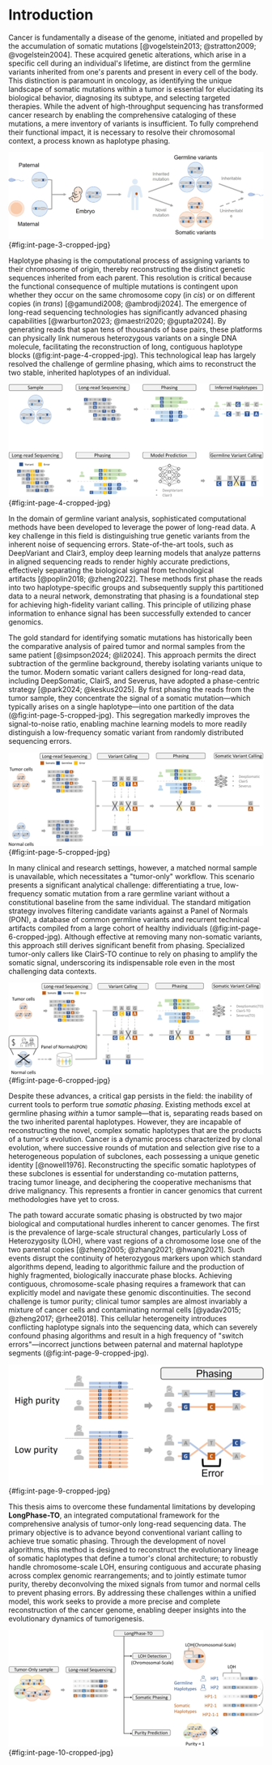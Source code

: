 # Introduction

Cancer is fundamentally a disease of the genome, initiated and propelled by the accumulation of somatic mutations&nbsp;[@vogelstein2013; @stratton2009; @vogelstein2004]. These acquired genetic alterations, which arise in a specific cell during an individual'$s$ lifetime, are distinct from the germline variants inherited from one'$s$ parents and present in every cell of the body. This distinction is paramount in oncology, as identifying the unique landscape of somatic mutations within a tumor is essential for elucidating its biological behavior, diagnosing its subtype, and selecting targeted therapies. While the advent of high-throughput sequencing has transformed cancer research by enabling the comprehensive cataloging of these mutations, a mere inventory of variants is insufficient. To fully comprehend their functional impact, it is necessary to resolve their chromosomal context, a process known as haplotype phasing.

![Diagram illustrating the fundamental difference between germline and somatic variants. Germline variants (blue) are inherited from parents, present in every cell from fertilization, and are heritable. Somatic variants (orange) are acquired mutations that arise in a specific cell population (e.g., a tumor) during an individual's lifetime and are not heritable.](page_3_cropped.jpg){#fig:int-page-3-cropped-jpg}


Haplotype phasing is the computational process of assigning variants to their chromosome of origin, thereby reconstructing the distinct genetic sequences inherited from each parent. This resolution is critical because the functional consequence of multiple mutations is contingent upon whether they occur on the same chromosome copy (in *cis*) or on different copies (in *trans*)&nbsp;[@gamundi2008; @ambrodji2024]. The emergence of long-read sequencing technologies has significantly advanced phasing capabilities&nbsp;[@warburton2023; @maestri2020; @gupta2024]. By generating reads that span tens of thousands of base pairs, these platforms can physically link numerous heterozygous variants on a single DNA molecule, facilitating the reconstruction of long, contiguous haplotype blocks (@fig:int-page-4-cropped-jpg). This technological leap has largely resolved the challenge of germline phasing, which aims to reconstruct the two stable, inherited haplotypes of an individual.

![Workflow of haplotype phasing using long-read sequencing. The top panel shows an idealized process where long reads link multiple heterozygous variants, allowing them to be sorted into two distinct parental haplotypes. The bottom panel illustrates the realistic challenge of distinguishing true variants (blue) from sequencing errors (yellow) using advanced computational models.](page_4_cropped.jpg){#fig:int-page-4-cropped-jpg}


In the domain of germline variant analysis, sophisticated computational methods have been developed to leverage the power of long-read data. A key challenge in this field is distinguishing true genetic variants from the inherent noise of sequencing errors. State-of-the-art tools, such as DeepVariant and Clair3, employ deep learning models that analyze patterns in aligned sequencing reads to render highly accurate predictions, effectively separating the biological signal from technological artifacts&nbsp;[@poplin2018; @zheng2022]. These methods first phase the reads into two haplotype-specific groups and subsequently supply this partitioned data to a neural network, demonstrating that phasing is a foundational step for achieving high-fidelity variant calling. This principle of utilizing phase information to enhance signal has been successfully extended to cancer genomics.

The gold standard for identifying somatic mutations has historically been the comparative analysis of paired tumor and normal samples from the same patient&nbsp;[@simpson2024; @li2024]. This approach permits the direct subtraction of the germline background, thereby isolating variants unique to the tumor. Modern somatic variant callers designed for long-read data, including DeepSomatic, ClairS, and Severus, have adopted a phase-centric strategy&nbsp;[@park2024; @keskus2025]. By first phasing the reads from the tumor sample, they concentrate the signal of a somatic mutation—which typically arises on a single haplotype—into one partition of the data (@fig:int-page-5-cropped-jpg). This segregation markedly improves the signal-to-noise ratio, enabling machine learning models to more readily distinguish a low-frequency somatic variant from randomly distributed sequencing errors.

![Workflow for somatic variant calling using paired tumor-normal long-read data. After sequencing both samples, variants are called and then phased in the tumor sample. The phasing step (Step 3) segregates reads by haplotype, concentrating the signal of a somatic mutation (orange) onto one haplotype and separating it from the wild-type allele, which improves the signal-to-noise ratio for machine learning-based callers like DeepSomatic or ClairS.](page_5_cropped.jpg){#fig:int-page-5-cropped-jpg}


In many clinical and research settings, however, a matched normal sample is unavailable, which necessitates a "tumor-only" workflow. This scenario presents a significant analytical challenge: differentiating a true, low-frequency somatic mutation from a rare germline variant without a constitutional baseline from the same individual. The standard mitigation strategy involves filtering candidate variants against a Panel of Normals (PON), a database of common germline variants and recurrent technical artifacts compiled from a large cohort of healthy individuals (@fig:int-page-6-cropped-jpg). Although effective at removing many non-somatic variants, this approach still derives significant benefit from phasing. Specialized tumor-only callers like ClairS-TO continue to rely on phasing to amplify the somatic signal, underscoring its indispensable role even in the most challenging data contexts.

![Workflow for somatic variant calling in a tumor-only setting. In the absence of a matched normal sample, a Panel of Normals (PON) is used as a filter (Step 2) to remove common germline variants and artifacts from the initial variant calls, enriching the candidate list for true somatic mutations before subsequent phasing and analysis.](page_6_cropped.jpg){#fig:int-page-6-cropped-jpg}


Despite these advances, a critical gap persists in the field: the inability of current tools to perform true *somatic phasing*. Existing methods excel at germline phasing *within* a tumor sample—that is, separating reads based on the two inherited parental haplotypes. However, they are incapable of reconstructing the novel, complex somatic haplotypes that are the products of a tumor'$s$ evolution. Cancer is a dynamic process characterized by clonal evolution, where successive rounds of mutation and selection give rise to a heterogeneous population of subclones, each possessing a unique genetic identity&nbsp;[@nowell1976]. Reconstructing the specific somatic haplotypes of these subclones is essential for understanding co-mutation patterns, tracing tumor lineage, and deciphering the cooperative mechanisms that drive malignancy. This represents a frontier in cancer genomics that current methodologies have yet to cross.

The path toward accurate somatic phasing is obstructed by two major biological and computational hurdles inherent to cancer genomes. The first is the prevalence of large-scale structural changes, particularly Loss of Heterozygosity (LOH), where vast regions of a chromosome lose one of the two parental copies&nbsp;[@zheng2005; @zhang2021; @hwang2021]. Such events disrupt the continuity of heterozygous markers upon which standard algorithms depend, leading to algorithmic failure and the production of highly fragmented, biologically inaccurate phase blocks. Achieving contiguous, chromosome-scale phasing requires a framework that can explicitly model and navigate these genomic discontinuities. The second challenge is tumor purity; clinical tumor samples are almost invariably a mixture of cancer cells and contaminating normal cells&nbsp;[@yadav2015; @zheng2017; @rhee2018]. This cellular heterogeneity introduces conflicting haplotype signals into the sequencing data, which can severely confound phasing algorithms and result in a high frequency of "switch errors"—incorrect junctions between paternal and maternal haplotype segments (@fig:int-page-9-cropped-jpg).

![Illustration of the tumor purity challenge. The top panel contrasts phasing in high-purity versus low-purity samples, showing how the mixed signals in low-purity samples can lead to phasing errors (switch errors). The bottom panel outlines a workflow for computationally estimating purity and ploidy from mixed-sample sequencing data.](page_9_cropped.jpg){#fig:int-page-9-cropped-jpg}


This thesis aims to overcome these fundamental limitations by developing **LongPhase-TO**, an integrated computational framework for the comprehensive analysis of tumor-only long-read sequencing data. The primary objective is to advance beyond conventional variant calling to achieve true somatic phasing. Through the development of novel algorithms, this method is designed to reconstruct the evolutionary lineage of somatic haplotypes that define a tumor'$s$ clonal architecture; to robustly handle chromosome-scale LOH, ensuring contiguous and accurate phasing across complex genomic rearrangements; and to jointly estimate tumor purity, thereby deconvolving the mixed signals from tumor and normal cells to prevent phasing errors. By addressing these challenges within a unified model, this work seeks to provide a more precise and complete reconstruction of the cancer genome, enabling deeper insights into the evolutionary dynamics of tumorigenesis.

![Flowchart of the LongPhase-TO pipeline objective. The pipeline takes a tumor-only sample sequenced with long reads as input and performs three integrated analyses: 1) Chromosomal-scale LOH detection, 2) Somatic phasing to reconstruct both germline and evolving somatic haplotypes, and 3) Tumor purity prediction. This unified framework aims to provide a comprehensive, haplotype-resolved view of the cancer genome.](page_10_cropped.jpg){#fig:int-page-10-cropped-jpg}
